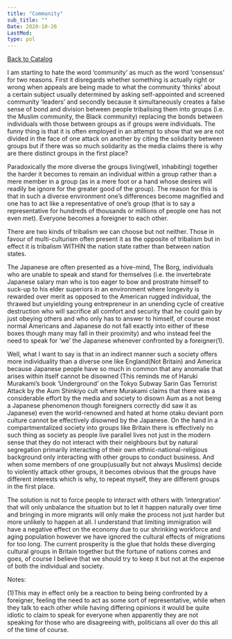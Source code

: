 ```yaml
---
title: "Community"
sub_title: ""
Date: 2020-10-26
LastMod:
type: pol
---
```


[Back to Catalog](https://otaking.xyz/index.html)

I am starting to hate the word ‘community’ as much as the word ‘consensus’ for two reasons. First it disregards whether something is actually right or wrong when appeals are being made to what the community ‘thinks’ about a certain subject usually determined by asking self-appointed and screened community ‘leaders’ and secondly because it simultaneously creates a false sense of bond and division between people tribalising them into groups (i.e. the Muslim community, the Black community) replacing the bonds between individuals with those between groups as if groups were individuals. The funny thing is that it is often employed in an attempt to show that we are not divided in the face of one attack on another by citing the solidarity between groups but if there was so much solidarity as the media claims there is why are there distinct groups in the first place?

Paradoxically the more diverse the groups living(well, inhabiting) together the harder it becomes to remain an individual within a group rather than a mere member in a group (as in a mere foot or a hand whose desires will readily be ignore for the greater good of the group). The reason for this is that in such a diverse environment one’s differences become magnified and one has to act like a representative of one’s group (that is to say a representative for hundreds of thousands or millions of people one has not even met). Everyone becomes a foreigner to each other.

There are two kinds of tribalism we can choose but not neither. Those in favour of multi-culturism often present it as the opposite of tribalism but in effect it is tribalism WITHIN the nation state rather than between nation states.

The Japanese are often presented as a hive-mind, The Borg, individuals who are unable to speak and stand for themselves (i.e. the invertebrate Japanese salary man who is too eager to bow and prostrate himself to suck-up to his elder superiors in an environment where longevity is rewarded over merit as opposed to the American rugged individual, the thrawed but unyielding young entrepreneur in an unending cycle of creative destruction who will sacrifice all comfort and security that he could gain by just obeying others and who only has to answer to himself, of course most normal Americans and Japanese do not fall exactly into either of these boxes though many may fall in their proximity) and who instead feel the need to speak for ‘we’ the Japanese whenever confronted by a foreigner(1).

Well, what I want to say is that in an indirect manner such a society offers more individuality than a diverse one like England(Not Britain) and America because Japanese people have so much in common that any anomalie that arises within itself cannot be disowned (This reminds me of Haruki Murakami’s book ‘Underground’ on the Tokyo Subway Sarin Gas Terrorist Attack by the Aum Shinkiyo cult where Murakami claims that there was a considerable effort by the media and society to disown Aum as a not being a Japanese phenomenon though foreigners correctly did saw it as Japanese) even the world-renowned and hated at home otaku deviant porn culture cannot be effectively disowned by the Japanese. On the hand in a compartmentalized society into groups like Britain there is effectively no such thing as society as people live parallel lives not just in the modern sense that they do not interact with their neighbours but by natural segregation primarily interacting of their own ethnic-national-religious background only interacting with other groups to conduct business. And when some members of one group(usually but not always Muslims) decide to violently attack other groups, it becomes obvious that the groups have different interests which is why, to repeat myself, they are different groups in the first place.

The solution is not to force people to interact with others with ‘intergration’ that will only unbalance the situation but to let it happen naturally over time and bringing in more migrants will only make the process not just harder but more unlikely to happen at all. I understand that limiting immigration will have a negative effect on the economy due to our shrinking workforce and aging population however we have ignored the cultural effects of migrations for too long. The current prosperity is the glue that holds these diverging cultural groups in Britain together but the fortune of nations comes and goes, of course I believe that we should try to keep it but not at the expense of both the individual and society.

Notes:

(1)This may in effect only be a reaction to being being confronted by a foreigner, feeling the need to act as some sort of representative, while when they talk to each other while having differing opinions it would be quite idiotic to claim to speak for everyone when apparently they are not speaking for those who are disagreeing with, politicians all over do this all of the time of course.
